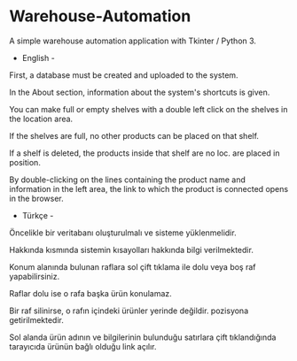 # Warehouse-Automation
A simple warehouse automation application with Tkinter / Python 3.

- English -

First, a database must be created and uploaded to the system.

In the About section, information about the system's shortcuts is given.

You can make full or empty shelves with a double left click on the shelves in the location area.

If the shelves are full, no other products can be placed on that shelf.

If a shelf is deleted, the products inside that shelf are no loc. are placed in position.

By double-clicking on the lines containing the product name and information in the left area, the link to which the product is connected opens in the browser.

- Türkçe -

Öncelikle bir veritabanı oluşturulmalı ve sisteme yüklenmelidir.

Hakkında kısmında sistemin kısayolları hakkında bilgi verilmektedir.

Konum alanında bulunan raflara sol çift tıklama ile dolu veya boş raf yapabilirsiniz.

Raflar dolu ise o rafa başka ürün konulamaz.

Bir raf silinirse, o rafın içindeki ürünler yerinde değildir. pozisyona getirilmektedir.

Sol alanda ürün adının ve bilgilerinin bulunduğu satırlara çift tıklandığında tarayıcıda ürünün bağlı olduğu link açılır.

